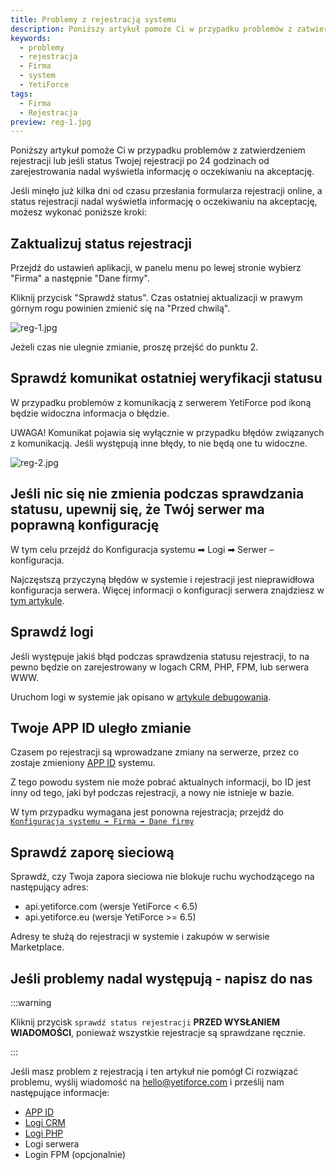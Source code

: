 ```yaml
---
title: Problemy z rejestracją systemu
description: Poniższy artykuł pomoże Ci w przypadku problemów z zatwierdzeniem rejestracji lub jeśli status Twojej rejestracji po 24 godzinach od zarejestrowania nadal wyświetla informację o oczekiwaniu na akceptację.
keywords:
  - problemy
  - rejestracja
  - Firma
  - system
  - YetiForce
tags:
  - Firma
  - Rejestracja
preview: reg-1.jpg
---
```


Poniższy artykuł pomoże Ci w przypadku problemów z zatwierdzeniem rejestracji lub jeśli status Twojej rejestracji po 24 godzinach od zarejestrowania nadal wyświetla informację o oczekiwaniu na akceptację.

Jeśli minęło już kilka dni od czasu przesłania formularza rejestracji online, a status rejestracji nadal wyświetla informację o oczekiwaniu na akceptację, możesz wykonać poniższe kroki:

## Zaktualizuj status rejestracji

Przejdź do ustawień aplikacji, w panelu menu po lewej stronie wybierz "Firma" a następnie "Dane firmy".

Kliknij przycisk "Sprawdź status". Czas ostatniej aktualizacji w prawym górnym rogu powinien zmienić się na "Przed chwilą".

![reg-1.jpg](reg-1.jpg)

Jeżeli czas nie ulegnie zmianie, proszę przejść do punktu 2.

## Sprawdź komunikat ostatniej weryfikacji statusu

W przypadku problemów z komunikacją z serwerem YetiForce pod ikoną będzie widoczna informacja o błędzie.

UWAGA! Komunikat pojawia się wyłącznie w przypadku błędów związanych z komunikacją. Jeśli występują inne błędy, to nie będą one tu widoczne.

![reg-2.jpg](reg-2.jpg)

## Jeśli nic się nie zmienia podczas sprawdzania statusu, upewnij się, że Twój serwer ma poprawną konfigurację

W tym celu przejdź do Konfiguracja systemu ➡ Logi ➡ Serwer – konfiguracja.

Najczęstszą przyczyną błędów w systemie i rejestracji jest nieprawidłowa konfiguracja serwera. Więcej informacji o konfiguracji serwera znajdziesz w [tym artykule](https://doc.yetiforce.com/pl/introduction/requirements/).

## Sprawdź logi

Jeśli występuje jakiś błąd podczas sprawdzenia statusu rejestracji, to na pewno będzie on zarejestrowany w logach CRM, PHP, FPM, lub serwera WWW.

Uruchom logi w systemie jak opisano w [artykule debugowania](/developer-guides/debug).

## Twoje APP ID uległo zmianie

Czasem po rejestracji są wprowadzane zmiany na serwerze, przez co zostaje zmieniony [APP ID](/administrator-guides/app-id/) systemu.

Z tego powodu system nie może pobrać aktualnych informacji, bo ID jest inny od tego, jaki był podczas rejestracji, a nowy nie istnieje w bazie.

W tym przypadku wymagana jest ponowna rejestracja; przejdź do [`Konfiguracja systemu ➡ Firma ➡ Dane firmy`](/administrator-guides/company/company-details/#registration)

## Sprawdź zaporę sieciową

Sprawdź, czy Twoja zapora sieciowa nie blokuje ruchu wychodzącego na następujący adres:

- api.yetiforce.com (wersje YetiForce < 6.5)
- api.yetiforce.eu (wersje YetiForce >= 6.5)

Adresy te służą do rejestracji w systemie i zakupów w serwisie Marketplace.

## Jeśli problemy nadal występują - napisz do nas

:::warning

Kliknij przycisk `sprawdź status rejestracji` **PRZED WYSŁANIEM WIADOMOŚCI**, ponieważ wszystkie rejestracje są sprawdzane ręcznie.

:::

Jeśli masz problem z rejestracją i ten artykuł nie pomógł Ci rozwiązać problemu, wyślij wiadomość na hello@yetiforce.com i prześlij nam następujące informacje:

- [APP ID](/administrator-guides/app-id/)
- [Logi CRM](/developer-guides/debug)
- [Logi PHP](/developer-guides/debug#php-logs)
- Logi serwera
- Login FPM (opcjonalnie)
